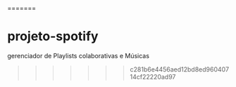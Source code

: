 =======
# projeto-spotify
gerenciador de Playlists colaborativas e Músicas
>>>>>>> c281b6e4456aed12bd8ed96040714cf22220ad97
